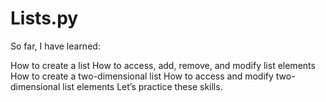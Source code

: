 # Lists.py
So far, I have learned:
  
How to create a list
How to access, add, remove, and modify list elements 
How to create a two-dimensional list
How to access and modify two-dimensional list elements
Let’s practice these skills.
